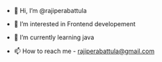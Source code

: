 - 👋 Hi, I’m @rajiperabattula
- 👀 I’m interested in Frontend developement
- 🌱 I’m currently learning java

- 📫 How to reach me - rajiperabattula@gmail.com

<!---
rajiperabattula/rajiperabattula is a ✨ special ✨ repository because its `README.md` (this file) appears on your GitHub profile.
You can click the Preview link to take a look at your changes.
--->
